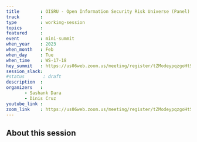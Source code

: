 ```yaml
---
title        : OISRU - Open Information Security Risk Universe (Panel)
track        :
type         : working-session
topics       :
featured     :
event        : mini-summit
when_year    : 2023
when_month   : Feb
when_day     : Tue
when_time    : WS-17-18
hey_summit   : https://us06web.zoom.us/meeting/register/tZModeypqzgoHtSdQvwXCx0kvCjv7IPZ-9zg
session_slack:
#status       : draft
description  :
organizers   :
       - Sashank Dara
       - Dinis Cruz
youtube_link :
zoom_link    : https://us06web.zoom.us/meeting/register/tZModeypqzgoHtSdQvwXCx0kvCjv7IPZ-9zg
---
```


## About this session
